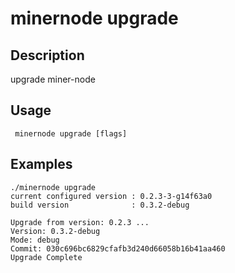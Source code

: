 # minernode upgrade

## Description

upgrade miner-node

## Usage
```
 minernode upgrade [flags]
```
## Examples

```
./minernode upgrade
current configured version : 0.2.3-3-g14f63a0
build version              : 0.3.2-debug

Upgrade from version: 0.2.3 ...
Version: 0.3.2-debug
Mode: debug
Commit: 030c696bc6829cfafb3d240d66058b16b41aa460
Upgrade Complete
```
